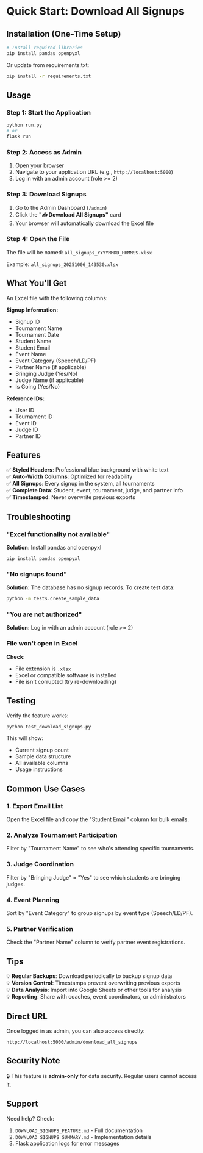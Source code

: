 # Quick Start: Download All Signups

## Installation (One-Time Setup)

```bash
# Install required libraries
pip install pandas openpyxl
```

Or update from requirements.txt:
```bash
pip install -r requirements.txt
```

## Usage

### Step 1: Start the Application
```bash
python run.py
# or
flask run
```

### Step 2: Access as Admin
1. Open your browser
2. Navigate to your application URL (e.g., `http://localhost:5000`)
3. Log in with an admin account (role >= 2)

### Step 3: Download Signups
1. Go to the Admin Dashboard (`/admin`)
2. Click the **"📥 Download All Signups"** card
3. Your browser will automatically download the Excel file

### Step 4: Open the File
The file will be named: `all_signups_YYYYMMDD_HHMMSS.xlsx`

Example: `all_signups_20251006_143530.xlsx`

## What You'll Get

An Excel file with the following columns:

**Signup Information:**
- Signup ID
- Tournament Name
- Tournament Date
- Student Name
- Student Email
- Event Name
- Event Category (Speech/LD/PF)
- Partner Name (if applicable)
- Bringing Judge (Yes/No)
- Judge Name (if applicable)
- Is Going (Yes/No)

**Reference IDs:**
- User ID
- Tournament ID
- Event ID
- Judge ID
- Partner ID

## Features

✅ **Styled Headers**: Professional blue background with white text  
✅ **Auto-Width Columns**: Optimized for readability  
✅ **All Signups**: Every signup in the system, all tournaments  
✅ **Complete Data**: Student, event, tournament, judge, and partner info  
✅ **Timestamped**: Never overwrite previous exports  

## Troubleshooting

### "Excel functionality not available"
**Solution**: Install pandas and openpyxl
```bash
pip install pandas openpyxl
```

### "No signups found"
**Solution**: The database has no signup records. To create test data:
```bash
python -m tests.create_sample_data
```

### "You are not authorized"
**Solution**: Log in with an admin account (role >= 2)

### File won't open in Excel
**Check**: 
- File extension is `.xlsx`
- Excel or compatible software is installed
- File isn't corrupted (try re-downloading)

## Testing

Verify the feature works:
```bash
python test_download_signups.py
```

This will show:
- Current signup count
- Sample data structure
- All available columns
- Usage instructions

## Common Use Cases

### 1. Export Email List
Open the Excel file and copy the "Student Email" column for bulk emails.

### 2. Analyze Tournament Participation
Filter by "Tournament Name" to see who's attending specific tournaments.

### 3. Judge Coordination
Filter by "Bringing Judge" = "Yes" to see which students are bringing judges.

### 4. Event Planning
Sort by "Event Category" to group signups by event type (Speech/LD/PF).

### 5. Partner Verification
Check the "Partner Name" column to verify partner event registrations.

## Tips

💡 **Regular Backups**: Download periodically to backup signup data  
💡 **Version Control**: Timestamps prevent overwriting previous exports  
💡 **Data Analysis**: Import into Google Sheets or other tools for analysis  
💡 **Reporting**: Share with coaches, event coordinators, or administrators  

## Direct URL

Once logged in as admin, you can also access directly:
```
http://localhost:5000/admin/download_all_signups
```

## Security Note

🔒 This feature is **admin-only** for data security. Regular users cannot access it.

## Support

Need help? Check:
1. `DOWNLOAD_SIGNUPS_FEATURE.md` - Full documentation
2. `DOWNLOAD_SIGNUPS_SUMMARY.md` - Implementation details
3. Flask application logs for error messages
